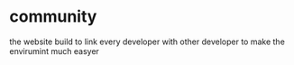 # community
the website build to link every developer with other developer to make the envirumint much easyer
